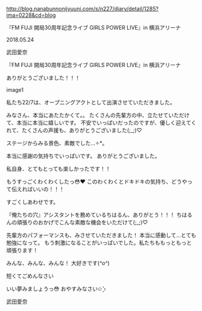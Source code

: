 http://blog.nanabunnonijyuuni.com/s/n227/diary/detail/1285?ima=0228&cd=blog






『FM FUJI 開局30周年記念ライブ GIRLS POWER LIVE』in 横浜アリーナ

2018.05.24

武田愛奈



『FM FUJI 開局30周年記念ライブ GIRLS POWER LIVE』in 横浜アリーナ

ありがとうございました！！！



image1

私たち22/7は、オープニングアクトとして出演させていただきました。





みなさん、本当にあたたかくて。。
たくさんの先輩方の中、立たせていただけて、本当に本当に嬉しいです。
不安でいっぱいだったのですが、優しく迎えてくれて、たくさんの声援も、ありがとうございました(;_;)♡


ステージからみる景色、素敵でした…✧︎*。








本当に感謝の気持ちでいっぱいです。
ありがとうございました。














私自身、とてもとっても楽しかったです！！


もうすっごくわくわくしたっ😳❤️
このわくわくとドキドキの気持ち、どうやって伝えればいいの！！！


すごくしあわせです。












『俺たちの穴』アシスタントを務めているちはるん、ありがとう！！！
ちはるんの頑張りのおかげでこんな素敵な機会をいただけて(;_;)♡














先輩方のパフォーマンスも、みさせていただきました！
本当に感動して…とても勉強になって。
もう刺激になることがいっぱいでした。私たちももっともっと頑張ります！











みんな、みんな、みんな！
大好きです(*^o^*)















短くてごめんなさい







いい夢みましょうっ😳
おやすみなさい✩︎⡱


武田愛奈 